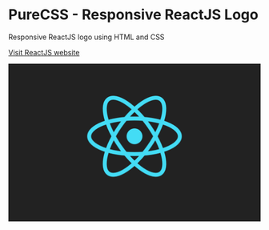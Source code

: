# PureCSS - Responsive ReactJS Logo
Responsive ReactJS logo using HTML and CSS

[Visit ReactJS website](https://reactjs.org)

<div align="center">
   <img src="screenshot.png" width="800" />
</div
